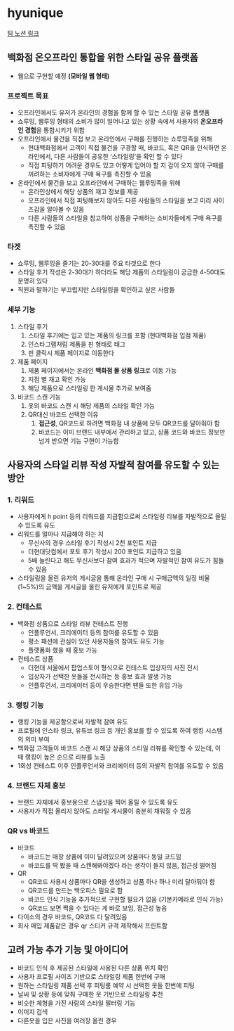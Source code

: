 # hyunique

[팀 노션 링크](https://www.notion.so/Project-hyunique-y-eec5161b41064edba7c68a8dec8ac1f8?pvs=4)

## 백화점 온오프라인 통합을 위한 스타일 공유 플랫폼
- 웹으로 구현할 예정 **(모바일 웹 형태)**

### 프로젝트 목표

- 오프라인에서도 유저가 온라인의 경험을 함께 할 수 있는 스타일 공유 플랫폼
- 쇼루밍, 웹루밍 형태의 소비가 많이 일어나고 있는 상황 속에서 사용자의 **온오프라인 경험**을 통합시키기 위함
- 오프라인에서 물건을 직접 보고 온라인에서 구매를 진행하는 쇼루밍족을 위해
    - 현대백화점에서 고객이 직접 물건을 구경할 때, 바코드,  혹은 QR을 인식하면 온라인에서, 다른 사람들이 공유한 ‘스타일링’을 확인 할 수 있다
    - 직접 피팅하기 어려운 경우도 있고 어떻게 입어야 할 지 감이 오지 않아 구매를 꺼려하는 소비자에게 구매 욕구를 촉진할 수 있음
- 온라인에서 물건을 보고 오프라인에서 구매하는 웹루밍족을 위해
    - 온라인상에서 해당 상품의 재고 정보를 제공
    - 오프라인에서 직접 피팅해보지 않아도 다른 사람들의 스타일을 보고 미리 사이즈감을 알아볼 수 있음
    - 다른 사람들의 스타일을 참고하여 상품을 구매하는 소비자들에게 구매 욕구를 촉진할 수 있음

### 타겟

- 쇼루밍, 웹루밍을 즐기는 20-30대를 주요 타겟으로 한다
- 스타일 후기 작성은 2-30대가 하더라도 해당 제품의 스타일링이 궁금한 4-50대도 분명히 있다
- 직원과 말하기는 부끄럽지만 스타일링을 확인하고 싶은 사람들

### 세부 기능

1. 스타일 후기
    1. 스타일 후기에는 입고 있는 제품의 링크를 포함 (현대백화점 입점 제품)
    2. 인스타그램처럼 제품을 핀 형태로 태그
    3. 핀 클릭시 제품 페이지로 이동한다
2. 제품 페이지
    1. 제품 페이지에서는 온라인 **백화점 몰 상품 링크**로 이동 가능
    2. 지점 별 재고 확인 가능
    3. 해당 제품으로 스타일링 한 게시물 추가로 보여줌
3. 바코드 스캔 기능
    1. 옷의 바코드 스캔 시 해당 제품의 스타일 확인 가능
    2. QR대신 바코드 선택한 이유
        1. **접근성**, QR코드로 하려면 백화점 내 상품에 모두 QR코드를 달아줘야 함
        2. 바코드는 이미 브랜드 내부에서 관리하고 있고, 상품 코드와 바코드 정보만 넘겨 받으면 기능 구현이 가능함

## 사용자의 스타일 리뷰 작성 자발적 참여를 유도할 수 있는 방안

### 1. 리워드

- 사용자에게  h point 등의 리워드를 지급함으로써 스타일링 리뷰를 자발적으로 올릴 수 있도록 유도
- 리워드를 얼마나 지급해야 하는 지
    - 무신사의 경우 스타일 후기 작성시 2천 포인트 지급
    - 더현대닷컴에서 포토 후기 작성시 200 포인트 지급하고 있음
    - 5배 늘린다고 해도 무신사보다 참여 효과가 적으며 자발적인 참여 유도가 힘들 수 있음
- 스타일링을 올린 유저의 게시글을 통해 온라인 구매 시 구매금액의 일정 비율(1~5%)의 금액을 게시글을 올린 유저에게 포인트로 제공

### 2. 컨테스트

- 백화점 상품으로 스타일 리뷰 컨테스트 진행
    - 인플루언서, 크리에이터 등의 참여를 유도할 수 있음
    - 평소 패션에 관심이 있던 사용자들의 참여도 유도 가능
    - 플랫폼화 했을 때 홍보 가능
- 컨테스트 상품
    - 더현대 서울에서 팝업스토어 형식으로 컨테스트 입상자의 사진 전시
    - 입상자가 선택한 옷들을 전시하는 등 홍보 효과 발생 가능
    - 인플루언서, 크리에이터 등이 우승한다면 팬들 또한 유입 가능

### 3. 랭킹 기능

- 랭킹 기능을 제공함으로써 자발적 참여 유도
- 프로필에 인스타 링크, 유튜브 링크 등 개인 홍보를 할 수 있도록 하여 랭킹 시스템의 의미 부여
- 백화점 고객들이 바코드 스캔 시 해당 상품의 스타일 리뷰를 확인할 수 있는데, 이 때 랭킹이 높은 순으로 리뷰를 노출
- 1회성 컨테스트 이후 인플루언서와 크리에이터 등의 자발적 참여를 유도할 수 있음

### 4. 브랜드 자체 홍보

- 브랜드 자체에서 홍보용으로 스냅샷을 찍어 올릴 수 있도록 유도
- 사용자가 직접 올리지 않아도 스타일 게시물이 충분히 채워질 수 있음

### QR vs 바코드

- 바코드
    - 바코드는 매장 상품에 이미 달려있으며 상품마다 동일 코드임
    - 바코드를 딱 봤을 때 스캔해봐야겠다 라는 생각이 들지 않음, 접근성 떨어짐
- QR
    - QR코드 사용시 상품마다 QR을 생성하고 상품 하나 하나 미리 달아둬야 함
    - QR코드를 만드는 백오피스 필요로 함
    - 바코드 인식 기능을 추가적으로 구현할 필요가 없음 (기본카메라로 인식 가능)
    - QR코드 보면 찍을 수 있다는 게 바로 보임, 접근성 높음
- 다이소의 경우 바코드, QR코드 다 달려있음
- 회사 매입 제품같은 경우 qr 스티커 규격 제작해서 프린트함

## 고려 가능 추가 기능 및 아이디어

- 바코드 인식 후 제공된 스타일에 사용된 다른 상품 위치 확인
- 사용자 프로필 사이즈 기반으로 스타일링 제품 한번에 구매
- 원하는 스타일링 제품 선택 후 피팅룸 예약 시 선택한 옷들 한번에 피팅
- 날씨 및 상황 등에 맞춰 구매한 옷 기반으로 스타일링 추천
- 비슷한 체형을 가진 사람의 스타일 필터링 기능
- 이미지 검색
- 다른옷을 입은 사진을 여러장 올린 경우
